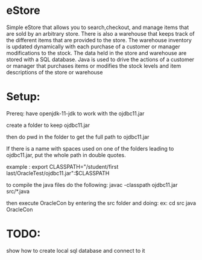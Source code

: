 # eStore
Simple eStore that allows you to search,checkout, and manage items that are sold by an arbitrary store. There is also a warehouse that keeps track of the 
different items that are provided to the store. The warehouse inventory is updated dynamically with each purchase of a customer or manager modifications to 
the stock. The data held in the store and warehouse are stored with a SQL database. Java is used to drive the actions of a customer or manager that purchases
items or modifies the stock levels and item descriptions of the store or warehouse


# Setup:

Prereq: have openjdk-11-jdk to work with the ojdbc11.jar

create a folder to keep ojdbc11.jar

then do pwd in the folder to get the full path to ojdbc11.jar

If there is a name with spaces used on one of the folders leading to 
ojdbc11.jar, put the whole path in double quotes. 

example : 
export CLASSPATH="/student/first last/OracleTest/ojdbc11.jar":$CLASSPATH

to compile the java files do the following:
javac -classpath ojdbc11.jar src/*.java

then execute OracleCon by entering the src folder and doing:
ex: cd src
java OracleCon


# TODO:

show how to create local sql database and connect to it
